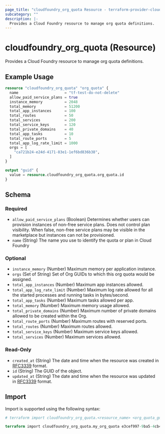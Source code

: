 ```yaml
---
page_title: "cloudfoundry_org_quota Resource - terraform-provider-cloudfoundry"
subcategory: ""
description: |-
  Provides a Cloud Foundry resource to manage org quota definitions.
---
```


# cloudfoundry_org_quota (Resource)

Provides a Cloud Foundry resource to manage org quota definitions.

## Example Usage

```terraform
resource "cloudfoundry_org_quota" "org_quota" {
  name                     = "tf-test-do-not-delete"
  allow_paid_service_plans = true
  instance_memory          = 2048
  total_memory             = 51200
  total_app_instances      = 100
  total_routes             = 50
  total_services           = 200
  total_service_keys       = 120
  total_private_domains    = 40
  total_app_tasks          = 10
  total_route_ports        = 5
  total_app_log_rate_limit = 1000
  orgs = [
    "ca721b24-e24d-4171-83e1-1ef6bd836b38",
  ]
}

output "guid" {
  value = resource.cloudfoundry_org_quota.org_quota.id
}
```

<!-- schema generated by tfplugindocs -->
## Schema

### Required

- `allow_paid_service_plans` (Boolean) Determines whether users can provision instances of non-free service plans. Does not control plan visibility. When false, non-free service plans may be visible in the marketplace but instances can not be provisioned.
- `name` (String) The name you use to identify the quota or plan in Cloud Foundry

### Optional

- `instance_memory` (Number) Maximum memory per application instance.
- `orgs` (Set of String) Set of Org GUIDs to which this org quota would be assigned.
- `total_app_instances` (Number) Maximum app instances allowed.
- `total_app_log_rate_limit` (Number) Maximum log rate allowed for all the started processes and running tasks in bytes/second.
- `total_app_tasks` (Number) Maximum tasks allowed per app.
- `total_memory` (Number) Maximum memory usage allowed.
- `total_private_domains` (Number) Maximum number of private domains allowed to be created within the Org.
- `total_route_ports` (Number) Maximum routes with reserved ports.
- `total_routes` (Number) Maximum routes allowed.
- `total_service_keys` (Number) Maximum service keys allowed.
- `total_services` (Number) Maximum services allowed.

### Read-Only

- `created_at` (String) The date and time when the resource was created in [RFC3339](https://www.ietf.org/rfc/rfc3339.txt) format.
- `id` (String) The GUID of the object.
- `updated_at` (String) The date and time when the resource was updated in [RFC3339](https://www.ietf.org/rfc/rfc3339.txt) format.

## Import

Import is supported using the following syntax:

```terraform
# terraform import cloudfoundry_org_quota.<resource_name> <org_quota_guid>

terraform import cloudfoundry_org_quota.my_org_quota e3cef997-9ba5-4cb4-b25b-c79faa81a33f
```